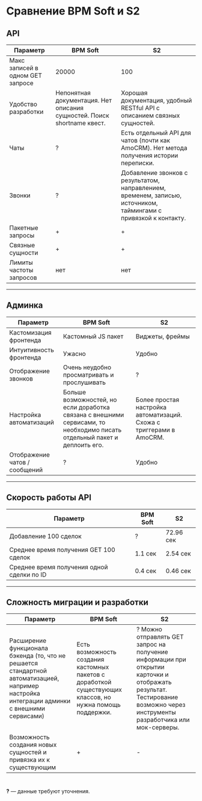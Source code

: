 # Сравнение BPM Soft и S2

## API

| Параметр                          | BPM Soft                                                                 | S2                                                                 |
|-----------------------------------|--------------------------------------------------------------------------|--------------------------------------------------------------------|
| Макс записей в одном GET запросе  | 20000                                                                    | 100                                                                |
| Удобство разработки               | Непонятная документация. Нет описания сущностей. Поиск shortname квест.  | Хорошая документация, удобный RESTful API с описанием связных сущностей. |
| Чаты                              | ?                                                                        | Есть отдельный API для чатов (почти как AmoCRM). Нет метода получения истории переписки. |
| Звонки                            | ?                                                                        | Добавление звонков с результатом, направлением, временем, записью, источником, таймингами с привязкой к контакту. |
| Пакетные запросы                  | +                                                                        | +                                                                  |
| Связные сущности                  | +                                                                        | +                                                                  |
| Лимиты частоты запросов           | нет                                                                      | нет                                                               |

---

## Админка

| Параметр                          | BPM Soft                                                                 | S2                                                                 |
|-----------------------------------|--------------------------------------------------------------------------|--------------------------------------------------------------------|
| Кастомизация фронтенда            | Кастомный JS пакет                                                       | Виджеты, фреймы                                                    |
| Интуитивность фронтенда           | Ужасно                                                                   | Удобно                                                             |
| Отображение звонков               | Очень неудобно просматривать и прослушивать                              | ?                                                                  |
| Настройка автоматизаций           | Больше возможностей, но если доработка связана с внешними сервисами, то необходимо писать отдельный пакет и деплоить его. | Более простая настройка автоматизаций. Схожа с триггерами в AmoCRM. |
| Отображение чатов / сообщений     | ?                                                                        | Удобно                                                             |

---

## Скорость работы API

| Параметр                          | BPM Soft | S2       |
|-----------------------------------|----------|----------|
| Добавление 100 сделок             | ?        | 72.96 сек |
| Среднее время получения GET 100 сделок | 1.1 сек  | 2.54 сек  |
| Среднее время получения одной сделки по ID | 0.4 сек | 0.46 сек  |

---

## Сложность миграции и разработки

| Параметр                                                                 | BPM Soft                                                                 | S2                                                                 |
|--------------------------------------------------------------------------|--------------------------------------------------------------------------|--------------------------------------------------------------------|
| Расширение функционала бэкенда (то, что не решается стандартной автоматизацией, например настройка интеграции админки с внешними сервисами) | Есть возможность создания кастомных пакетов с доработкой существующих классов, но нужна помощь поддержки.  | ?  Можно отправлять GET запрос на получение информации при открытии карточки и отображать результат. Тестирование возможно через инструменты разработчика или мок-серверы.                                                                |
| Возможность создания новых сущностей и привязка их к существующим        | +                                                                        | -                                                                  |



#
 **?** — данные требуют уточнения.

